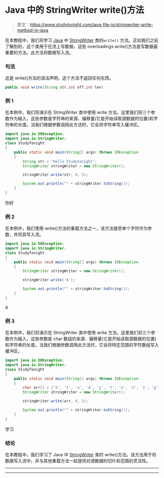 # Java 中的 StringWriter write()方法

> 原文：<https://www.studytonight.com/java-file-io/stringwriter-write-method-in-java>

在本教程中，我们将学习 [Java](https://www.studytonight.com/java/) 中 [StringWriter](https://www.studytonight.com/java-file-io/java-stringwriter-class) 类的`write()` 方法。正如我们之前了解到的，这个类用于在流上写数据，这些 overloadings write()方法是写数据最重要的方法。此方法将数据写入流。

### 句法

这是 write()方法的语法声明，这个方法不返回任何东西。

```java
public void write(String str,int off,int len)
```

### 例 1

在本例中，我们将演示在 StringWriter 类中使用 write 方法。这里我们将三个参数作为输入，这些参数是字符串的来源、偏移量(它是开始读取源数据的位置)和字符串的长度。当我们根据参数调用此方法时，它会将字符串写入缓冲区。

```java
import java.io.IOException;
import java.io.StringWriter;
class StudyTonight
{
	public static void main(String[] args) throws IOException 
	{ 
		String str = "Hello Studytonight";
		StringWriter stringWriter = new StringWriter();

		stringWriter.write(str, 0, 5);

		System.out.println("" + stringWriter.toString());
	} 
}
```

你好

### 例 2

在本例中，我们使用 write()方法的重载方法之一，该方法接受单个字符作为参数，并将其写入流。

```java
import java.io.IOException;
import java.io.StringWriter;
class StudyTonight
{
	public static void main(String[] args) throws IOException 
	{ 
		StringWriter stringWriter = new StringWriter();

		stringWriter.write('A');

		System.out.println("" + stringWriter.toString());
	} 
}
```

A

### 例 3

在本例中，我们将演示在 StringWriter 类中使用 write 方法。这里我们将三个参数作为输入，这些参数是 char 数组的来源、偏移量(它是开始读取源数据的位置)和字符串的长度。当我们根据参数调用此方法时，它会将特定范围的字符数组写入缓冲区。

```java
import java.io.IOException;
import java.io.StringWriter;
class StudyTonight
{
	public static void main(String[] args) throws IOException 
	{ 
		char arr[] = {'S', 't', 'u', 'd', 'y', 't', 'o', 'n', 'i', 'g', 'h', 't'};
		StringWriter stringWriter = new StringWriter();

		stringWriter.write(arr, 0, 5);

		System.out.println("" + stringWriter.toString());
	} 
}
```

学习

### 结论

在本教程中，我们学习了 Java 中 [StringWriter](http://www.studytonight.com/tutorials/?subject=java-file-io&url=java-stringwriter-class) 类的 write()方法。该方法用于将数据写入流中，并与其他重载方法一起提供对源数据的切片和范围的灵活性。

* * *

* * *